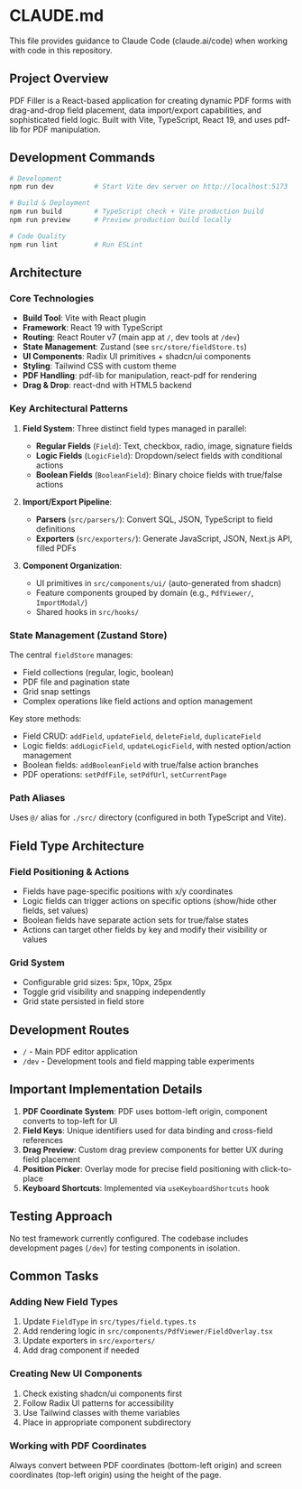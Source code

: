 # CLAUDE.md

This file provides guidance to Claude Code (claude.ai/code) when working with code in this repository.

## Project Overview

PDF Filler is a React-based application for creating dynamic PDF forms with drag-and-drop field placement, data import/export capabilities, and sophisticated field logic. Built with Vite, TypeScript, React 19, and uses pdf-lib for PDF manipulation.

## Development Commands

```bash
# Development
npm run dev          # Start Vite dev server on http://localhost:5173

# Build & Deployment
npm run build        # TypeScript check + Vite production build
npm run preview      # Preview production build locally

# Code Quality
npm run lint         # Run ESLint
```

## Architecture

### Core Technologies
- **Build Tool**: Vite with React plugin
- **Framework**: React 19 with TypeScript
- **Routing**: React Router v7 (main app at `/`, dev tools at `/dev`)
- **State Management**: Zustand (see `src/store/fieldStore.ts`)
- **UI Components**: Radix UI primitives + shadcn/ui components
- **Styling**: Tailwind CSS with custom theme
- **PDF Handling**: pdf-lib for manipulation, react-pdf for rendering
- **Drag & Drop**: react-dnd with HTML5 backend

### Key Architectural Patterns

1. **Field System**: Three distinct field types managed in parallel:
   - **Regular Fields** (`Field`): Text, checkbox, radio, image, signature fields
   - **Logic Fields** (`LogicField`): Dropdown/select fields with conditional actions
   - **Boolean Fields** (`BooleanField`): Binary choice fields with true/false actions

2. **Import/Export Pipeline**:
   - **Parsers** (`src/parsers/`): Convert SQL, JSON, TypeScript to field definitions
   - **Exporters** (`src/exporters/`): Generate JavaScript, JSON, Next.js API, filled PDFs

3. **Component Organization**:
   - UI primitives in `src/components/ui/` (auto-generated from shadcn)
   - Feature components grouped by domain (e.g., `PdfViewer/`, `ImportModal/`)
   - Shared hooks in `src/hooks/`

### State Management (Zustand Store)

The central `fieldStore` manages:
- Field collections (regular, logic, boolean)
- PDF file and pagination state
- Grid snap settings
- Complex operations like field actions and option management

Key store methods:
- Field CRUD: `addField`, `updateField`, `deleteField`, `duplicateField`
- Logic fields: `addLogicField`, `updateLogicField`, with nested option/action management
- Boolean fields: `addBooleanField` with true/false action branches
- PDF operations: `setPdfFile`, `setPdfUrl`, `setCurrentPage`

### Path Aliases

Uses `@/` alias for `./src/` directory (configured in both TypeScript and Vite).

## Field Type Architecture

### Field Positioning & Actions
- Fields have page-specific positions with x/y coordinates
- Logic fields can trigger actions on specific options (show/hide other fields, set values)
- Boolean fields have separate action sets for true/false states
- Actions can target other fields by key and modify their visibility or values

### Grid System
- Configurable grid sizes: 5px, 10px, 25px
- Toggle grid visibility and snapping independently
- Grid state persisted in field store

## Development Routes

- `/` - Main PDF editor application
- `/dev` - Development tools and field mapping table experiments

## Important Implementation Details

1. **PDF Coordinate System**: PDF uses bottom-left origin, component converts to top-left for UI
2. **Field Keys**: Unique identifiers used for data binding and cross-field references
3. **Drag Preview**: Custom drag preview components for better UX during field placement
4. **Position Picker**: Overlay mode for precise field positioning with click-to-place
5. **Keyboard Shortcuts**: Implemented via `useKeyboardShortcuts` hook

## Testing Approach

No test framework currently configured. The codebase includes development pages (`/dev`) for testing components in isolation.

## Common Tasks

### Adding New Field Types
1. Update `FieldType` in `src/types/field.types.ts`
2. Add rendering logic in `src/components/PdfViewer/FieldOverlay.tsx`
3. Update exporters in `src/exporters/`
4. Add drag component if needed

### Creating New UI Components
1. Check existing shadcn/ui components first
2. Follow Radix UI patterns for accessibility
3. Use Tailwind classes with theme variables
4. Place in appropriate component subdirectory

### Working with PDF Coordinates
Always convert between PDF coordinates (bottom-left origin) and screen coordinates (top-left origin) using the height of the page.